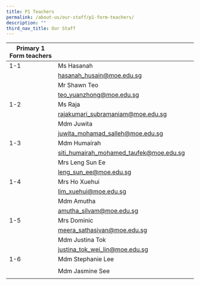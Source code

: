 ```yaml
---
title: P1 Teachers
permalink: /about-us/our-staff/p1-form-teachers/
description: ""
third_nav_title: Our Staff
---
```

| Primary 1 Form teachers |  | |
| -------- | -------- | -------- |
| 1-1   | Ms Hasanah    |     |
|     | hasanah_husain@moe.edu.sg   |     |
|     | Mr Shawn Teo   |     |
|     | teo_yuanzhong@moe.edu.sg     |     |
| 1-2     | Ms Raja    |     |
|     | rajakumari_subramaniam@moe.edu.sg  |     |
|     | Mdm Juwita  |     |
|     | juwita_mohamad_salleh@moe.edu.sg  |     |
| 1-3    | Mdm Humairah |     |
|     | siti_humairah_mohamed_taufek@moe.edu.sg  |     |
|     | Mrs Leng Sun Ee  |     |
|     | leng_sun_ee@moe.edu.sg  |     |
| 1-4    | Mrs Ho Xuehui  |     |
|     | lim_xuehui@moe.edu.sg  |     |
|     | Mdm Amutha  |     |
|     | amutha_silvam@moe.edu.sg  |     |
| 1-5    | Mrs Dominic  |     |
|     | meera_sathasivan@moe.edu.sg  |     |
|     | Mdm Justina Tok  |     |
|     | justina_tok_wei_lin@moe.edu.sg  |     |
|1-6     | Mdm Stephanie Lee  |     |
|     |  |     |
|     | Mdm Jasmine See |     |
|     |  |     |